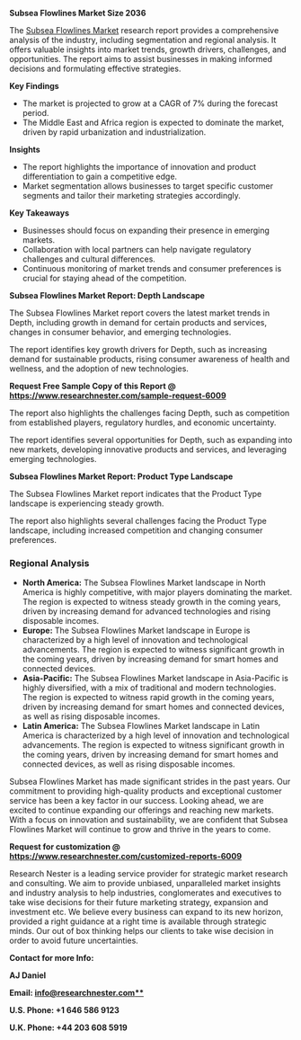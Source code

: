 ﻿**Subsea Flowlines Market Size 2036**

The [Subsea Flowlines Market](https://www.researchnester.com/reports/subsea-flowlines-market/6009) research report provides a comprehensive analysis of the industry, including segmentation and regional analysis. It offers valuable insights into market trends, growth drivers, challenges, and opportunities. The report aims to assist businesses in making informed decisions and formulating effective strategies.

**Key Findings**

- The market is projected to grow at a CAGR of 7% during the forecast period.
- The Middle East and Africa region is expected to dominate the market, driven by rapid urbanization and industrialization.

**Insights**

- The report highlights the importance of innovation and product differentiation to gain a competitive edge.
- Market segmentation allows businesses to target specific customer segments and tailor their marketing strategies accordingly.

**Key Takeaways**

- Businesses should focus on expanding their presence in emerging markets.
- Collaboration with local partners can help navigate regulatory challenges and cultural differences.
- Continuous monitoring of market trends and consumer preferences is crucial for staying ahead of the competition.

**Subsea Flowlines Market Report: Depth Landscape**

The Subsea Flowlines Market report covers the latest market trends in Depth, including growth in demand for certain products and services, changes in consumer behavior, and emerging technologies.

The report identifies key growth drivers for Depth, such as increasing demand for sustainable products, rising consumer awareness of health and wellness, and the adoption of new technologies.

**Request Free Sample Copy of this Report @ <https://www.researchnester.com/sample-request-6009>** 

The report also highlights the challenges facing Depth, such as competition from established players, regulatory hurdles, and economic uncertainty.

The report identifies several opportunities for Depth, such as expanding into new markets, developing innovative products and services, and leveraging emerging technologies.

**Subsea Flowlines Market Report: Product Type Landscape**

The Subsea Flowlines Market report indicates that the Product Type landscape is experiencing steady growth.

The report also highlights several challenges facing the Product Type landscape, including increased competition and changing consumer preferences.
### **Regional Analysis**
- **North America:** The Subsea Flowlines Market landscape in North America is highly competitive, with major players dominating the market. The region is expected to witness steady growth in the coming years, driven by increasing demand for advanced technologies and rising disposable incomes.
- **Europe:** The Subsea Flowlines Market landscape in Europe is characterized by a high level of innovation and technological advancements. The region is expected to witness significant growth in the coming years, driven by increasing demand for smart homes and connected devices.
- **Asia-Pacific:** The Subsea Flowlines Market landscape in Asia-Pacific is highly diversified, with a mix of traditional and modern technologies. The region is expected to witness rapid growth in the coming years, driven by increasing demand for smart homes and connected devices, as well as rising disposable incomes.
- **Latin America:** The Subsea Flowlines Market landscape in Latin America is characterized by a high level of innovation and technological advancements. The region is expected to witness significant growth in the coming years, driven by increasing demand for smart homes and connected devices, as well as rising disposable incomes.

Subsea Flowlines Market has made significant strides in the past years. Our commitment to providing high-quality products and exceptional customer service has been a key factor in our success. Looking ahead, we are excited to continue expanding our offerings and reaching new markets. With a focus on innovation and sustainability, we are confident that Subsea Flowlines Market will continue to grow and thrive in the years to come.

**Request for customization @ <https://www.researchnester.com/customized-reports-6009>** 

Research Nester is a leading service provider for strategic market research and consulting. We aim to provide unbiased, unparalleled market insights and industry analysis to help industries, conglomerates and executives to take wise decisions for their future marketing strategy, expansion and investment etc. We believe every business can expand to its new horizon, provided a right guidance at a right time is available through strategic minds. Our out of box thinking helps our clients to take wise decision in order to avoid future uncertainties.

**Contact for more Info:**

**AJ Daniel**

**Email: [info@researchnester.com**](mailto:info@researchnester.com)**

**U.S. Phone: +1 646 586 9123** 

**U.K. Phone: +44 203 608 5919**
